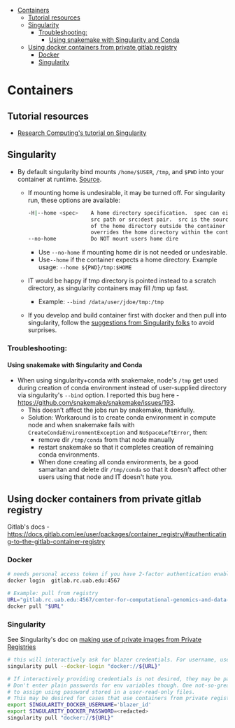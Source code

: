- [Containers](#containers)
  - [Tutorial resources](#tutorial-resources)
  - [Singularity](#singularity)
    - [Troubleshooting:](#troubleshooting)
      - [Using snakemake with Singularity and Conda](#using-snakemake-with-singularity-and-conda)
  - [Using docker containers from private gitlab registry](#using-docker-containers-from-private-gitlab-registry)
    - [Docker](#docker)
    - [Singularity](#singularity-1)

# Containers

## Tutorial resources

* [Research Computing's tutorial on Singularity](https://gitlab.rc.uab.edu/rc-training-sessions/singularity_containers/-/tree/master)


## Singularity

- By default singularity bind mounts `/home/$USER`, `/tmp`, and `$PWD` into your container at runtime. [Source](https://singularity.lbl.gov/quickstart#working-with-files).
  - If mounting home is undesirable, it may be turned off. For singularity run, these options are available:

    ```sh
    -H|--home <spec>    A home directory specification.  spec can either be a
                        src path or src:dest pair.  src is the source path
                        of the home directory outside the container and dest
                        overrides the home directory within the container
    --no-home           Do NOT mount users home dire
    ```

    - Use `--no-home` if mounting home dir is not needed or undesirable.
    - Use`--home` if the container expects a home directory. Example usage:  `--home ${PWD}/tmp:$HOME`

  - IT would be happy if tmp directory is pointed instead to a scratch directory, as singularity containers may fill /tmp up fast.
    - Example: `--bind /data/user/jdoe/tmp:/tmp`
  - If you develop and build container first with docker and then pull into singularity, follow the [suggestions from Singularity folks](https://singularity.lbl.gov/quickstart#working-with-files) to avoid surprises.



### Troubleshooting:

#### Using snakemake with Singularity and Conda

- When using singularity+conda with snakemake, node's `/tmp` get used during creation of conda environment instead of user-supplied directory via singularity's `--bind` option. I reported this bug here - https://github.com/snakemake/snakemake/issues/193.
  - This doesn't affect the jobs run by snakemake, thankfully.
  - Solution: Workaround is to create conda environment in compute node and when snakemake fails with `CreateCondaEnvironmentException` and `NoSpaceLeftError`, then:
    - remove dir `/tmp/conda` from that node manually
    - restart snakemake so that it completes creation of remaining conda environments.
    - When done creating all conda environments, be a good samaritan and delete dir `/tmp/conda` so that it doesn't affect other users using that node and IT doesn't hate you.


## Using docker containers from private gitlab registry

Gitlab's docs - https://docs.gitlab.com/ee/user/packages/container_registry/#authenticating-to-the-gitlab-container-registry

### Docker

```sh
# needs personal access token if you have 2-factor authentication enabled - https://docs.gitlab.com/ee/user/packages/container_registry/#authenticating-to-the-gitlab-container-registry
docker login  gitlab.rc.uab.edu:4567

# Example: pull from registry
URL="gitlab.rc.uab.edu:4567/center-for-computational-genomics-and-data-science/utility-images/static-analysis:v0.1"
docker pull "$URL"
```

### Singularity

See Singularity's doc on [making use of private images from Private Registries](https://sylabs.io/guides/3.5/user-guide/singularity_and_docker.html#making-use-of-private-images-from-private-registries)

```sh
# this will interactively ask for blazer credentials. For username, user blazer id without "@uab.edu"
singularity pull --docker-login "docker://${URL}"

# If interactively providing credentials is not desired, they may be passed via singularity env variables
# Don't enter plain passwords for env variables though. One not-so-great-but-still-better workaround is
# to assign using password stored in a user-read-only files.
# This may be desired for cases that use containers from private registry.
export SINGULARITY_DOCKER_USERNAME='blazer_id'
export SINGULARITY_DOCKER_PASSWORD=<redacted>
singularity pull "docker://${URL}"
```
